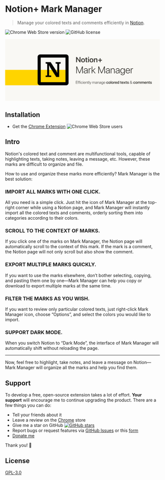 # Notion+ Mark Manager

> Manage your colored texts and comments efficiently in [Notion](https://www.notion.so/).

![Chrome Web Store version](https://img.shields.io/chrome-web-store/v/hipgmnlpnimedfepbfbfiaobohhffcfc?style=plastic)
![GitHub license](https://img.shields.io/github/license/yeefun/notion-mark-manager?style=plastic)

![marquee](./promotion/marquee.png)

## Installation

- Get the [Chrome Extension](https://chrome.google.com/webstore/detail/notion%20-mark-manager/hipgmnlpnimedfepbfbfiaobohhffcfc) ![Chrome Web Store users](https://img.shields.io/chrome-web-store/users/hipgmnlpnimedfepbfbfiaobohhffcfc?style=plastic)

## Intro

Notion's colored text and comment are multifunctional tools, capable of highlighting texts, taking notes, leaving a message, etc. However, these marks are difficult to organize and file.

How to use and organize these marks more efficiently? Mark Manager is the best solution:

### IMPORT ALL MARKS WITH ONE CLICK.

All you need is a simple click. Just hit the icon of Mark Manager at the top-right corner while using a Notion page, and Mark Manager will instantly import all the colored texts and comments, orderly sorting them into categories according to their colors.

### SCROLL TO THE CONTEXT OF MARKS.

If you click one of the marks on Mark Manager, the Notion page will automatically scroll to the context of this mark. If the mark is a comment, the Notion page will not only scroll but also show the comment.

### EXPORT MULTIPLE MARKS QUICKLY.

If you want to use the marks elsewhere, don’t bother selecting, copying, and pasting them one by one—Mark Manager can help you copy or download to export multiple marks at the same time.

### FILTER THE MARKS AS YOU WISH.

If you want to review only particular colored texts, just right-click Mark Manager icon, choose “Options”, and select the colors you would like to import.

### SUPPORT DARK MODE.

When you switch Notion to “Dark Mode”, the interface of Mark Manager will automatically shift without reloading the page.

---

Now, feel free to highlight, take notes, and leave a message on Notion—Mark Manager will organize all the marks and help you find them.

## Support

To develop a free, open-source extension takes a lot of effort. **Your support** will encourage me to continue upgrading the product. There are a few things you can do:

- Tell your friends about it
- Leave a review on the [Chrome](https://chrome.google.com/webstore/detail/notion%20-mark-manager/hipgmnlpnimedfepbfbfiaobohhffcfc) store
- Give me a star on GitHub [![GitHub stars](https://img.shields.io/github/stars/yeefun/notion-mark-manager?style=social)](https://github.com/yeefun/notion-mark-manager/stargazers)
- Report bugs or request features via [GitHub Issues](https://github.com/yeefun/notion-mark-manager/issues/new) or this [form](https://docs.google.com/forms/d/e/1FAIpQLSdc8JGkmEpyjVbut57cd4fHMJGXEk4HITjmUGYo87f4jN-4zQ/viewform?usp=sf_link)
- [Donate me](https://pay.ecpay.com.tw/CreditPayment/ExpressCredit?MerchantID=3220361&Enn=e)

Thank you! 🙌

## License
[GPL-3.0](./LICENSE)
